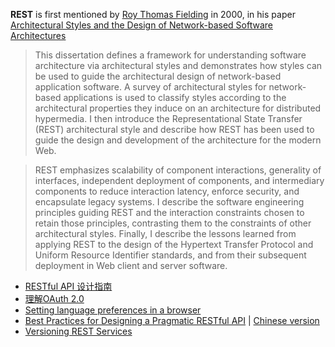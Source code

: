 **REST** is first mentioned by [Roy Thomas Fielding](http://en.wikipedia.org/wiki/Roy_Fielding) in 2000, in his paper [Architectural Styles and the Design of Network-based Software Architectures](http://www.ics.uci.edu/~fielding/pubs/dissertation/top.htm)  
> This dissertation defines a framework for understanding software architecture via architectural styles and demonstrates how styles can be used to guide the architectural design of network-based application software. A survey of architectural styles for network-based applications is used to classify styles according to the architectural properties they induce on an architecture for distributed hypermedia. I then introduce the Representational State Transfer (REST) architectural style and describe how REST has been used to guide the design and development of the architecture for the modern Web.

> REST emphasizes scalability of component interactions, generality of interfaces, independent deployment of components, and intermediary components to reduce interaction latency, enforce security, and encapsulate legacy systems. I describe the software engineering principles guiding REST and the interaction constraints chosen to retain those principles, contrasting them to the constraints of other architectural styles. Finally, I describe the lessons learned from applying REST to the design of the Hypertext Transfer Protocol and Uniform Resource Identifier standards, and from their subsequent deployment in Web client and server software.

- [RESTful API 设计指南](http://www.ruanyifeng.com/blog/2014/05/restful_api.html)
- [理解OAuth 2.0](http://www.ruanyifeng.com/blog/2014/05/oauth_2_0.html)
- [Setting language preferences in a browser](https://www.w3.org/International/questions/qa-lang-priorities.en)
- [Best Practices for Designing a Pragmatic RESTful API](http://www.vinaysahni.com/best-practices-for-a-pragmatic-restful-api) | [Chinese version](http://blog.jobbole.com/41233/)
- [Versioning REST Services](http://www.informit.com/articles/article.aspx?p=1566460)

